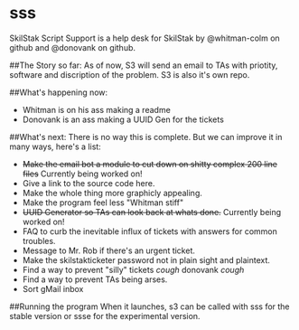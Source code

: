 # sss
SkilStak Script Support is a help desk for SkilStak by @whitman-colm on github and @donovank on github.


##The Story so far:
As of now, S3 will send an email to TAs with priotity, software and discription of the problem. S3 is also it's own repo.

##What's happening now:
* Whitman is on his ass making a readme
* Donovank is an ass making a UUID Gen for the tickets

##What's next:
There is no way this is complete. But we can improve it in many ways, here's a list:
* ~~Make the email bot a module to cut down on shitty complex 200 line files~~ Currently being worked on!
* Give a link to the source code here.
* Make the whole thing more graphicly appealing.
* Make the program feel less "Whitman stiff"
* ~~UUID Generator so TAs can look back at whats done.~~ Currently being worked on!
* FAQ to curb the inevitable influx of tickets with answers for common troubles.
* Message to Mr. Rob if there's an urgent ticket.
* Make the skilstakticketer password not in plain sight and plaintext.
* Find a way to prevent "silly" tickets *cough* donovank *cough*
* Find a way to prevent TAs being arses.
* Sort gMail inbox

##Running the program
When it launches, s3 can be called with sss for the stable version or ssse for the experimental version.
